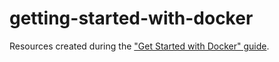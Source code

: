 # getting-started-with-docker

Resources created during the ["Get Started with Docker" guide](https://docs.docker.com/get-started).